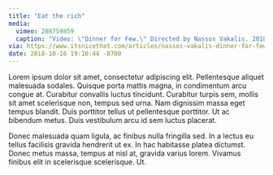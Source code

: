 ```yaml
---
title: "Eat the rich"
media:
  vimeo: 288759859
  caption: "Video: \"Dinner for Few.\" Directed by Nassos Vakalis. 2018."
via: https://www.itsnicethat.com/articles/nassos-vakalis-dinner-for-few-animation-190918
date: 2018-10-16 19:10:44 -0700
---
```


Lorem ipsum dolor sit amet, consectetur adipiscing elit. Pellentesque aliquet malesuada sodales. Quisque porta mattis magna, in condimentum arcu congue at. Curabitur convallis luctus tincidunt. Curabitur turpis sem, mollis sit amet scelerisque non, tempus sed urna. Nam dignissim massa eget tempus blandit. Duis porttitor tellus ut pellentesque porttitor. Ut ac bibendum metus. Duis vestibulum arcu id sem luctus placerat.

Donec malesuada quam ligula, ac finibus nulla fringilla sed. In a lectus eu tellus facilisis gravida hendrerit ut ex. In hac habitasse platea dictumst. Donec metus massa, tempus at nisl at, gravida varius lorem. Vivamus finibus elit in scelerisque scelerisque. Ut.

